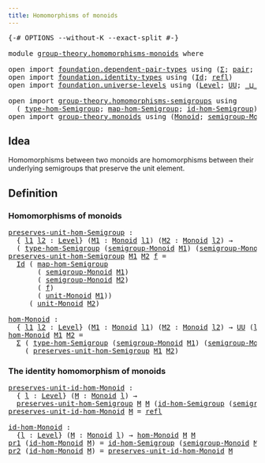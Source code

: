 ```yaml
---
title: Homomorphisms of monoids
---
```


<pre class="Agda"><a id="50" class="Symbol">{-#</a> <a id="54" class="Keyword">OPTIONS</a> <a id="62" class="Pragma">--without-K</a> <a id="74" class="Pragma">--exact-split</a> <a id="88" class="Symbol">#-}</a>

<a id="93" class="Keyword">module</a> <a id="100" href="group-theory.homomorphisms-monoids.html" class="Module">group-theory.homomorphisms-monoids</a> <a id="135" class="Keyword">where</a>

<a id="142" class="Keyword">open</a> <a id="147" class="Keyword">import</a> <a id="154" href="foundation.dependent-pair-types.html" class="Module">foundation.dependent-pair-types</a> <a id="186" class="Keyword">using</a> <a id="192" class="Symbol">(</a><a id="193" href="foundation-core.dependent-pair-types.html#515" class="Record">Σ</a><a id="194" class="Symbol">;</a> <a id="196" href="foundation-core.dependent-pair-types.html#588" class="InductiveConstructor">pair</a><a id="200" class="Symbol">;</a> <a id="202" href="foundation-core.dependent-pair-types.html#605" class="Field">pr1</a><a id="205" class="Symbol">;</a> <a id="207" href="foundation-core.dependent-pair-types.html#617" class="Field">pr2</a><a id="210" class="Symbol">)</a>
<a id="212" class="Keyword">open</a> <a id="217" class="Keyword">import</a> <a id="224" href="foundation.identity-types.html" class="Module">foundation.identity-types</a> <a id="250" class="Keyword">using</a> <a id="256" class="Symbol">(</a><a id="257" href="foundation-core.identity-types.html#1767" class="Datatype">Id</a><a id="259" class="Symbol">;</a> <a id="261" href="foundation-core.identity-types.html#1820" class="InductiveConstructor">refl</a><a id="265" class="Symbol">)</a>
<a id="267" class="Keyword">open</a> <a id="272" class="Keyword">import</a> <a id="279" href="foundation.universe-levels.html" class="Module">foundation.universe-levels</a> <a id="306" class="Keyword">using</a> <a id="312" class="Symbol">(</a><a id="313" href="Agda.Primitive.html#597" class="Postulate">Level</a><a id="318" class="Symbol">;</a> <a id="320" href="foundation-core.universe-levels.html#235" class="Primitive">UU</a><a id="322" class="Symbol">;</a> <a id="324" href="Agda.Primitive.html#810" class="Primitive Operator">_⊔_</a><a id="327" class="Symbol">)</a>

<a id="330" class="Keyword">open</a> <a id="335" class="Keyword">import</a> <a id="342" href="group-theory.homomorphisms-semigroups.html" class="Module">group-theory.homomorphisms-semigroups</a> <a id="380" class="Keyword">using</a>
  <a id="388" class="Symbol">(</a> <a id="390" href="group-theory.homomorphisms-semigroups.html#2338" class="Function">type-hom-Semigroup</a><a id="408" class="Symbol">;</a> <a id="410" href="group-theory.homomorphisms-semigroups.html#2476" class="Function">map-hom-Semigroup</a><a id="427" class="Symbol">;</a> <a id="429" href="group-theory.homomorphisms-semigroups.html#4704" class="Function">id-hom-Semigroup</a><a id="445" class="Symbol">)</a>
<a id="447" class="Keyword">open</a> <a id="452" class="Keyword">import</a> <a id="459" href="group-theory.monoids.html" class="Module">group-theory.monoids</a> <a id="480" class="Keyword">using</a> <a id="486" class="Symbol">(</a><a id="487" href="group-theory.monoids.html#1025" class="Function">Monoid</a><a id="493" class="Symbol">;</a> <a id="495" href="group-theory.monoids.html#1110" class="Function">semigroup-Monoid</a><a id="511" class="Symbol">;</a> <a id="513" href="group-theory.monoids.html#2049" class="Function">unit-Monoid</a><a id="524" class="Symbol">)</a>
</pre>
## Idea

Homomorphisms between two monoids are homomorphisms between their underlying semigroups that preserve the unit element.

## Definition

### Homomorphisms of monoids

<pre class="Agda"><a id="preserves-unit-hom-Semigroup"></a><a id="714" href="group-theory.homomorphisms-monoids.html#714" class="Function">preserves-unit-hom-Semigroup</a> <a id="743" class="Symbol">:</a>
  <a id="747" class="Symbol">{</a> <a id="749" href="group-theory.homomorphisms-monoids.html#749" class="Bound">l1</a> <a id="752" href="group-theory.homomorphisms-monoids.html#752" class="Bound">l2</a> <a id="755" class="Symbol">:</a> <a id="757" href="Agda.Primitive.html#597" class="Postulate">Level</a><a id="762" class="Symbol">}</a> <a id="764" class="Symbol">(</a><a id="765" href="group-theory.homomorphisms-monoids.html#765" class="Bound">M1</a> <a id="768" class="Symbol">:</a> <a id="770" href="group-theory.monoids.html#1025" class="Function">Monoid</a> <a id="777" href="group-theory.homomorphisms-monoids.html#749" class="Bound">l1</a><a id="779" class="Symbol">)</a> <a id="781" class="Symbol">(</a><a id="782" href="group-theory.homomorphisms-monoids.html#782" class="Bound">M2</a> <a id="785" class="Symbol">:</a> <a id="787" href="group-theory.monoids.html#1025" class="Function">Monoid</a> <a id="794" href="group-theory.homomorphisms-monoids.html#752" class="Bound">l2</a><a id="796" class="Symbol">)</a> <a id="798" class="Symbol">→</a>
  <a id="802" class="Symbol">(</a> <a id="804" href="group-theory.homomorphisms-semigroups.html#2338" class="Function">type-hom-Semigroup</a> <a id="823" class="Symbol">(</a><a id="824" href="group-theory.monoids.html#1110" class="Function">semigroup-Monoid</a> <a id="841" href="group-theory.homomorphisms-monoids.html#765" class="Bound">M1</a><a id="843" class="Symbol">)</a> <a id="845" class="Symbol">(</a><a id="846" href="group-theory.monoids.html#1110" class="Function">semigroup-Monoid</a> <a id="863" href="group-theory.homomorphisms-monoids.html#782" class="Bound">M2</a><a id="865" class="Symbol">))</a> <a id="868" class="Symbol">→</a> <a id="870" href="foundation-core.universe-levels.html#235" class="Primitive">UU</a> <a id="873" href="group-theory.homomorphisms-monoids.html#752" class="Bound">l2</a>
<a id="876" href="group-theory.homomorphisms-monoids.html#714" class="Function">preserves-unit-hom-Semigroup</a> <a id="905" href="group-theory.homomorphisms-monoids.html#905" class="Bound">M1</a> <a id="908" href="group-theory.homomorphisms-monoids.html#908" class="Bound">M2</a> <a id="911" href="group-theory.homomorphisms-monoids.html#911" class="Bound">f</a> <a id="913" class="Symbol">=</a>
  <a id="917" href="foundation-core.identity-types.html#1767" class="Datatype">Id</a> <a id="920" class="Symbol">(</a> <a id="922" href="group-theory.homomorphisms-semigroups.html#2476" class="Function">map-hom-Semigroup</a>
       <a id="947" class="Symbol">(</a> <a id="949" href="group-theory.monoids.html#1110" class="Function">semigroup-Monoid</a> <a id="966" href="group-theory.homomorphisms-monoids.html#905" class="Bound">M1</a><a id="968" class="Symbol">)</a>
       <a id="977" class="Symbol">(</a> <a id="979" href="group-theory.monoids.html#1110" class="Function">semigroup-Monoid</a> <a id="996" href="group-theory.homomorphisms-monoids.html#908" class="Bound">M2</a><a id="998" class="Symbol">)</a>
       <a id="1007" class="Symbol">(</a> <a id="1009" href="group-theory.homomorphisms-monoids.html#911" class="Bound">f</a><a id="1010" class="Symbol">)</a>
       <a id="1019" class="Symbol">(</a> <a id="1021" href="group-theory.monoids.html#2049" class="Function">unit-Monoid</a> <a id="1033" href="group-theory.homomorphisms-monoids.html#905" class="Bound">M1</a><a id="1035" class="Symbol">))</a>
     <a id="1043" class="Symbol">(</a> <a id="1045" href="group-theory.monoids.html#2049" class="Function">unit-Monoid</a> <a id="1057" href="group-theory.homomorphisms-monoids.html#908" class="Bound">M2</a><a id="1059" class="Symbol">)</a>

<a id="hom-Monoid"></a><a id="1062" href="group-theory.homomorphisms-monoids.html#1062" class="Function">hom-Monoid</a> <a id="1073" class="Symbol">:</a>
  <a id="1077" class="Symbol">{</a> <a id="1079" href="group-theory.homomorphisms-monoids.html#1079" class="Bound">l1</a> <a id="1082" href="group-theory.homomorphisms-monoids.html#1082" class="Bound">l2</a> <a id="1085" class="Symbol">:</a> <a id="1087" href="Agda.Primitive.html#597" class="Postulate">Level</a><a id="1092" class="Symbol">}</a> <a id="1094" class="Symbol">(</a><a id="1095" href="group-theory.homomorphisms-monoids.html#1095" class="Bound">M1</a> <a id="1098" class="Symbol">:</a> <a id="1100" href="group-theory.monoids.html#1025" class="Function">Monoid</a> <a id="1107" href="group-theory.homomorphisms-monoids.html#1079" class="Bound">l1</a><a id="1109" class="Symbol">)</a> <a id="1111" class="Symbol">(</a><a id="1112" href="group-theory.homomorphisms-monoids.html#1112" class="Bound">M2</a> <a id="1115" class="Symbol">:</a> <a id="1117" href="group-theory.monoids.html#1025" class="Function">Monoid</a> <a id="1124" href="group-theory.homomorphisms-monoids.html#1082" class="Bound">l2</a><a id="1126" class="Symbol">)</a> <a id="1128" class="Symbol">→</a> <a id="1130" href="foundation-core.universe-levels.html#235" class="Primitive">UU</a> <a id="1133" class="Symbol">(</a><a id="1134" href="group-theory.homomorphisms-monoids.html#1079" class="Bound">l1</a> <a id="1137" href="Agda.Primitive.html#810" class="Primitive Operator">⊔</a> <a id="1139" href="group-theory.homomorphisms-monoids.html#1082" class="Bound">l2</a><a id="1141" class="Symbol">)</a>
<a id="1143" href="group-theory.homomorphisms-monoids.html#1062" class="Function">hom-Monoid</a> <a id="1154" href="group-theory.homomorphisms-monoids.html#1154" class="Bound">M1</a> <a id="1157" href="group-theory.homomorphisms-monoids.html#1157" class="Bound">M2</a> <a id="1160" class="Symbol">=</a>
  <a id="1164" href="foundation-core.dependent-pair-types.html#515" class="Record">Σ</a> <a id="1166" class="Symbol">(</a> <a id="1168" href="group-theory.homomorphisms-semigroups.html#2338" class="Function">type-hom-Semigroup</a> <a id="1187" class="Symbol">(</a><a id="1188" href="group-theory.monoids.html#1110" class="Function">semigroup-Monoid</a> <a id="1205" href="group-theory.homomorphisms-monoids.html#1154" class="Bound">M1</a><a id="1207" class="Symbol">)</a> <a id="1209" class="Symbol">(</a><a id="1210" href="group-theory.monoids.html#1110" class="Function">semigroup-Monoid</a> <a id="1227" href="group-theory.homomorphisms-monoids.html#1157" class="Bound">M2</a><a id="1229" class="Symbol">))</a>
    <a id="1236" class="Symbol">(</a> <a id="1238" href="group-theory.homomorphisms-monoids.html#714" class="Function">preserves-unit-hom-Semigroup</a> <a id="1267" href="group-theory.homomorphisms-monoids.html#1154" class="Bound">M1</a> <a id="1270" href="group-theory.homomorphisms-monoids.html#1157" class="Bound">M2</a><a id="1272" class="Symbol">)</a>
</pre>
### The identity homomorphism of monoids

<pre class="Agda"><a id="preserves-unit-id-hom-Monoid"></a><a id="1329" href="group-theory.homomorphisms-monoids.html#1329" class="Function">preserves-unit-id-hom-Monoid</a> <a id="1358" class="Symbol">:</a>
  <a id="1362" class="Symbol">{</a> <a id="1364" href="group-theory.homomorphisms-monoids.html#1364" class="Bound">l</a> <a id="1366" class="Symbol">:</a> <a id="1368" href="Agda.Primitive.html#597" class="Postulate">Level</a><a id="1373" class="Symbol">}</a> <a id="1375" class="Symbol">(</a><a id="1376" href="group-theory.homomorphisms-monoids.html#1376" class="Bound">M</a> <a id="1378" class="Symbol">:</a> <a id="1380" href="group-theory.monoids.html#1025" class="Function">Monoid</a> <a id="1387" href="group-theory.homomorphisms-monoids.html#1364" class="Bound">l</a><a id="1388" class="Symbol">)</a> <a id="1390" class="Symbol">→</a>
  <a id="1394" href="group-theory.homomorphisms-monoids.html#714" class="Function">preserves-unit-hom-Semigroup</a> <a id="1423" href="group-theory.homomorphisms-monoids.html#1376" class="Bound">M</a> <a id="1425" href="group-theory.homomorphisms-monoids.html#1376" class="Bound">M</a> <a id="1427" class="Symbol">(</a><a id="1428" href="group-theory.homomorphisms-semigroups.html#4704" class="Function">id-hom-Semigroup</a> <a id="1445" class="Symbol">(</a><a id="1446" href="group-theory.monoids.html#1110" class="Function">semigroup-Monoid</a> <a id="1463" href="group-theory.homomorphisms-monoids.html#1376" class="Bound">M</a><a id="1464" class="Symbol">))</a>
<a id="1467" href="group-theory.homomorphisms-monoids.html#1329" class="Function">preserves-unit-id-hom-Monoid</a> <a id="1496" href="group-theory.homomorphisms-monoids.html#1496" class="Bound">M</a> <a id="1498" class="Symbol">=</a> <a id="1500" href="foundation-core.identity-types.html#1820" class="InductiveConstructor">refl</a>

<a id="id-hom-Monoid"></a><a id="1506" href="group-theory.homomorphisms-monoids.html#1506" class="Function">id-hom-Monoid</a> <a id="1520" class="Symbol">:</a>
  <a id="1524" class="Symbol">{</a><a id="1525" href="group-theory.homomorphisms-monoids.html#1525" class="Bound">l</a> <a id="1527" class="Symbol">:</a> <a id="1529" href="Agda.Primitive.html#597" class="Postulate">Level</a><a id="1534" class="Symbol">}</a> <a id="1536" class="Symbol">(</a><a id="1537" href="group-theory.homomorphisms-monoids.html#1537" class="Bound">M</a> <a id="1539" class="Symbol">:</a> <a id="1541" href="group-theory.monoids.html#1025" class="Function">Monoid</a> <a id="1548" href="group-theory.homomorphisms-monoids.html#1525" class="Bound">l</a><a id="1549" class="Symbol">)</a> <a id="1551" class="Symbol">→</a> <a id="1553" href="group-theory.homomorphisms-monoids.html#1062" class="Function">hom-Monoid</a> <a id="1564" href="group-theory.homomorphisms-monoids.html#1537" class="Bound">M</a> <a id="1566" href="group-theory.homomorphisms-monoids.html#1537" class="Bound">M</a>
<a id="1568" href="foundation-core.dependent-pair-types.html#605" class="Field">pr1</a> <a id="1572" class="Symbol">(</a><a id="1573" href="group-theory.homomorphisms-monoids.html#1506" class="Function">id-hom-Monoid</a> <a id="1587" href="group-theory.homomorphisms-monoids.html#1587" class="Bound">M</a><a id="1588" class="Symbol">)</a> <a id="1590" class="Symbol">=</a> <a id="1592" href="group-theory.homomorphisms-semigroups.html#4704" class="Function">id-hom-Semigroup</a> <a id="1609" class="Symbol">(</a><a id="1610" href="group-theory.monoids.html#1110" class="Function">semigroup-Monoid</a> <a id="1627" href="group-theory.homomorphisms-monoids.html#1587" class="Bound">M</a><a id="1628" class="Symbol">)</a>
<a id="1630" href="foundation-core.dependent-pair-types.html#617" class="Field">pr2</a> <a id="1634" class="Symbol">(</a><a id="1635" href="group-theory.homomorphisms-monoids.html#1506" class="Function">id-hom-Monoid</a> <a id="1649" href="group-theory.homomorphisms-monoids.html#1649" class="Bound">M</a><a id="1650" class="Symbol">)</a> <a id="1652" class="Symbol">=</a> <a id="1654" href="group-theory.homomorphisms-monoids.html#1329" class="Function">preserves-unit-id-hom-Monoid</a> <a id="1683" href="group-theory.homomorphisms-monoids.html#1649" class="Bound">M</a>
</pre>